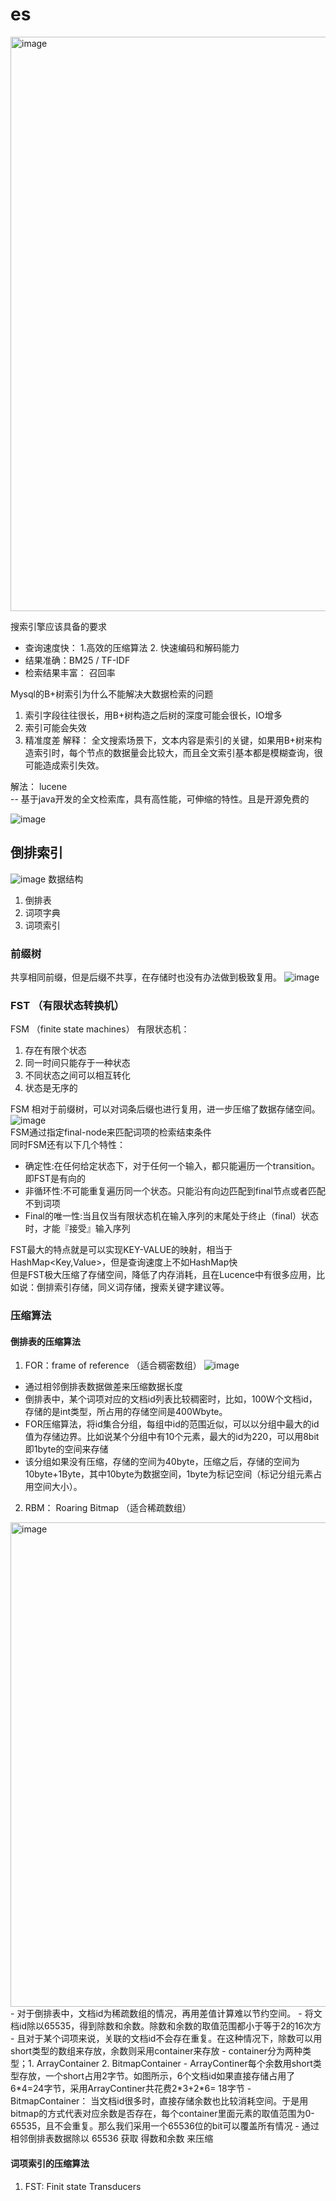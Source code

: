 # es
<img width="919" alt="image" src="https://user-images.githubusercontent.com/17842768/200323184-b6d07fe8-ec90-4fe7-9446-2ff7abf6cafc.png"> 

搜索引擎应该具备的要求  
- 查询速度快： 1.高效的压缩算法  2. 快速编码和解码能力  
- 结果准确：BM25 / TF-IDF  
- 检索结果丰富： 召回率    

Mysql的B+树索引为什么不能解决大数据检索的问题  
1.  索引字段往往很长，用B+树构造之后树的深度可能会很长，IO增多
2.  索引可能会失效
3.  精准度差
解释：
全文搜索场景下，文本内容是索引的关键，如果用B+树来构造索引时，每个节点的数据量会比较大，而且全文索引基本都是模糊查询，很可能造成索引失效。  

解法： lucene  
--  基于java开发的全文检索库，具有高性能，可伸缩的特性。且是开源免费的

![image](https://github.com/chenzifeng1/JavaLearning/assets/17842768/287b1f37-c106-4a85-a9b3-cb0f7003cf87)


## 倒排索引
![image](https://github.com/chenzifeng1/JavaLearning/assets/17842768/2b22d01b-8e5e-4523-b086-6480885243ac)
数据结构
1. 倒排表
2. 词项字典
3. 词项索引



### 前缀树
共享相同前缀，但是后缀不共享，在存储时也没有办法做到极致复用。
![image](https://user-images.githubusercontent.com/17842768/236600656-30bb85d3-13fc-4dd5-8257-a140305943cf.png)


### FST （有限状态转换机）
FSM （finite state machines）
有限状态机：
1. 存在有限个状态
2. 同一时间只能存于一种状态
3. 不同状态之间可以相互转化
4. 状态是无序的

FSM 相对于前缀树，可以对词条后缀也进行复用，进一步压缩了数据存储空间。
![image](https://user-images.githubusercontent.com/17842768/236736242-5d0810c8-7d57-4474-a55a-d4f9d5583816.png)  
FSM通过指定final-node来匹配词项的检索结束条件  
同时FSM还有以下几个特性：
- 确定性:在任何给定状态下，对于任何一个输入，都只能遍历一个transition。即FST是有向的
- 非循环性:不可能重复遍历同一个状态。只能沿有向边匹配到final节点或者匹配不到词项
- Final的唯一性:当且仅当有限状态机在输入序列的末尾处于终止（final）状态时，才能『接受』输入序列  

FST最大的特点就是可以实现KEY-VALUE的映射，相当于HashMap<Key,Value>，但是查询速度上不如HashMap快  
但是FST极大压缩了存储空间，降低了内存消耗，且在Lucence中有很多应用，比如说：倒排索引存储，同义词存储，搜索关键字建议等。

### 压缩算法


#### 倒排表的压缩算法
1. FOR：frame of reference （适合稠密数组）
![image](https://github.com/chenzifeng1/JavaLearning/assets/17842768/82b90fe0-03d1-4330-afb3-279b1c4720f6)
- 通过相邻倒排表数据做差来压缩数据长度  
- 倒排表中，某个词项对应的文档id列表比较稠密时，比如，100W个文档id，存储的是int类型，所占用的存储空间是400Wbyte。
- FOR压缩算法，将id集合分组，每组中id的范围近似，可以以分组中最大的id值为存储边界。比如说某个分组中有10个元素，最大的id为220，可以用8bit即1byte的空间来存储
- 该分组如果没有压缩，存储的空间为40byte，压缩之后，存储的空间为10byte+1Byte，其中10byte为数据空间，1byte为标记空间（标记分组元素占用空间大小）。
    
2. RBM： Roaring Bitmap （适合稀疏数组）
<img width="775" alt="image" src="https://github.com/chenzifeng1/JavaLearning/assets/17842768/8cb59e4d-bd13-4bc4-bf64-8387bb2da65d">
- 对于倒排表中，文档id为稀疏数组的情况，再用差值计算难以节约空间。
- 将文档id除以65535，得到除数和余数。除数和余数的取值范围都小于等于2的16次方
- 且对于某个词项来说，关联的文档id不会存在重复。在这种情况下，除数可以用short类型的数组来存放，余数则采用container来存放
- container分为两种类型；1. ArrayContainer 2. BitmapContainer 
- ArrayContiner每个余数用short类型存放，一个short占用2字节。如图所示，6个文档id如果直接存储占用了6*4=24字节，采用ArrayContiner共花费2*3+2*6= 18字节
- BitmapContainer： 当文档id很多时，直接存储余数也比较消耗空间。于是用bitmap的方式代表对应余数是否存在，每个container里面元素的取值范围为0-65535，且不会重复。那么我们采用一个65536位的bit可以覆盖所有情况
- 通过相邻倒排表数据除以 65536 获取 得数和余数 来压缩

#### 词项索引的压缩算法
1. FST: Finit state Transducers
